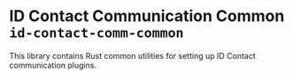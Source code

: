 # ID Contact Communication Common `id-contact-comm-common`

This library contains Rust common utilities for setting up ID Contact communication plugins.

